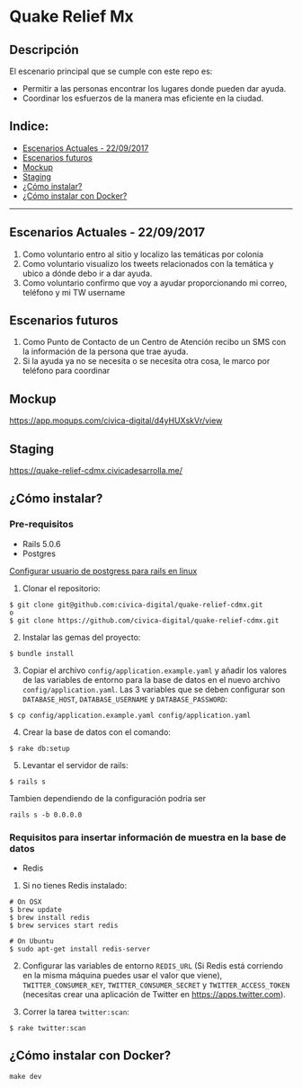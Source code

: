 # Quake Relief Mx

## Descripción
El escenario principal que se cumple con este repo es:

* Permitir a las personas encontrar los lugares donde pueden dar ayuda.
* Coordinar los esfuerzos de la manera mas eficiente en la ciudad.

## Indice:
  - [Escenarios Actuales - 22/09/2017](#escenarios-actuales-22092017)
  - [Escenarios futuros](#escenarios-futuros)
  - [Mockup](#mockup)
  - [Staging](#staging)
  - [¿Cómo instalar?](#como-instalar)
  - [¿Cómo instalar con Docker?](#como-instalar-con-docker)

---

## Escenarios Actuales - 22/09/2017
1. Como voluntario entro al sitio y localizo las temáticas por colonia
2. Como voluntario visualizo los tweets relacionados con la temática y ubico a dónde debo ir a dar ayuda.
3. Como voluntario confirmo que voy a ayudar proporcionando mi correo, teléfono y mi TW username

## Escenarios futuros
1. Como Punto de Contacto de un Centro de Atención recibo un SMS con la información de la persona que trae ayuda.
2. Si la ayuda ya no se necesita o se necesita otra cosa, le marco por teléfono para coordinar

## Mockup
https://app.moqups.com/civica-digital/d4yHUXskVr/view

## Staging
https://quake-relief-cdmx.civicadesarrolla.me/

## ¿Cómo instalar?
### Pre-requisitos
- Rails 5.0.6
- Postgres

[Configurar usuario de postgress para rails en linux](https://www.digitalocean.com/community/tutorials/how-to-use-postgresql-with-your-ruby-on-rails-application-on-ubuntu-14-04)

1. Clonar el repositorio:
```
$ git clone git@github.com:civica-digital/quake-relief-cdmx.git
o
$ git clone https://github.com/civica-digital/quake-relief-cdmx.git
```

2. Instalar las gemas del proyecto:
```
$ bundle install
```

3. Copiar el archivo `config/application.example.yaml` y añadir los valores
 de las variables de entorno para la base de datos en el nuevo archivo `config/application.yaml`. Las 3 variables que se deben configurar son `DATABASE_HOST`, `DATABASE_USERNAME` y `DATABASE_PASSWORD`:
```
$ cp config/application.example.yaml config/application.yaml
```

4. Crear la base de datos con el comando:
```
$ rake db:setup
```

5. Levantar el servidor de rails:
```
$ rails s
```

Tambien dependiendo de la configuración podria ser
```
rails s -b 0.0.0.0
```

### Requisitos para insertar información de muestra en la base de datos
- Redis

1. Si no tienes Redis instalado:
```
# On OSX
$ brew update
$ brew install redis
$ brew services start redis

# On Ubuntu
$ sudo apt-get install redis-server
```

2. Configurar las variables de entorno `REDIS_URL` (Si Redis está corriendo en la misma máquina puedes usar el valor que viene), `TWITTER_CONSUMER_KEY`, `TWITTER_CONSUMER_SECRET` y `TWITTER_ACCESS_TOKEN` (necesitas crear una aplicación de Twitter en https://apps.twitter.com).

3. Correr la tarea `twitter:scan`:
```
$ rake twitter:scan
```

## ¿Cómo instalar con Docker?
```
make dev
```
